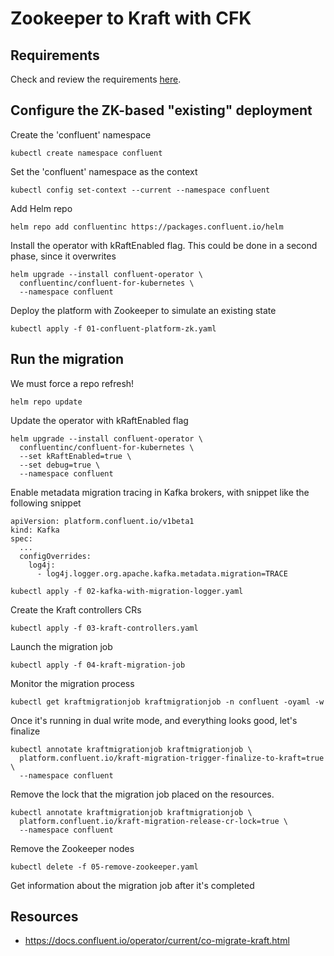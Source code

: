 # Zookeeper to Kraft with CFK

## Requirements

Check and review the requirements [here](https://docs.confluent.io/operator/current/co-migrate-kraft.html#requirements-and-considerations).


## Configure the ZK-based "existing" deployment


Create the 'confluent' namespace
```
kubectl create namespace confluent
``` 


Set the 'confluent' namespace as the context
```
kubectl config set-context --current --namespace confluent
```


Add Helm repo
```
helm repo add confluentinc https://packages.confluent.io/helm
```


Install the operator with kRaftEnabled flag. This could be done in a second phase, since it overwrites
```
helm upgrade --install confluent-operator \
  confluentinc/confluent-for-kubernetes \
  --namespace confluent
```


Deploy the platform with Zookeeper to simulate an existing state
```
kubectl apply -f 01-confluent-platform-zk.yaml
```


## Run the migration

We must force a repo refresh!
```
helm repo update
```

Update the operator with kRaftEnabled flag
```
helm upgrade --install confluent-operator \
  confluentinc/confluent-for-kubernetes \
  --set kRaftEnabled=true \
  --set debug=true \
  --namespace confluent
```

Enable metadata migration tracing in Kafka brokers, with snippet like the following snippet
```
apiVersion: platform.confluent.io/v1beta1
kind: Kafka
spec:
  ...
  configOverrides:
    log4j:
      - log4j.logger.org.apache.kafka.metadata.migration=TRACE
```

```
kubectl apply -f 02-kafka-with-migration-logger.yaml
```


Create the Kraft controllers CRs
```
kubectl apply -f 03-kraft-controllers.yaml
```


Launch the migration job
```
kubectl apply -f 04-kraft-migration-job
```

Monitor the migration process
```
kubectl get kraftmigrationjob kraftmigrationjob -n confluent -oyaml -w
```


Once it's running in dual write mode, and everything looks good, let's finalize
```
kubectl annotate kraftmigrationjob kraftmigrationjob \
  platform.confluent.io/kraft-migration-trigger-finalize-to-kraft=true \
  --namespace confluent
```

Remove the lock that the migration job placed on the resources.
```
kubectl annotate kraftmigrationjob kraftmigrationjob \
  platform.confluent.io/kraft-migration-release-cr-lock=true \
  --namespace confluent
```

Remove the Zookeeper nodes
```
kubectl delete -f 05-remove-zookeeper.yaml
```

Get information about the migration job after it's completed

## Resources

- https://docs.confluent.io/operator/current/co-migrate-kraft.html
